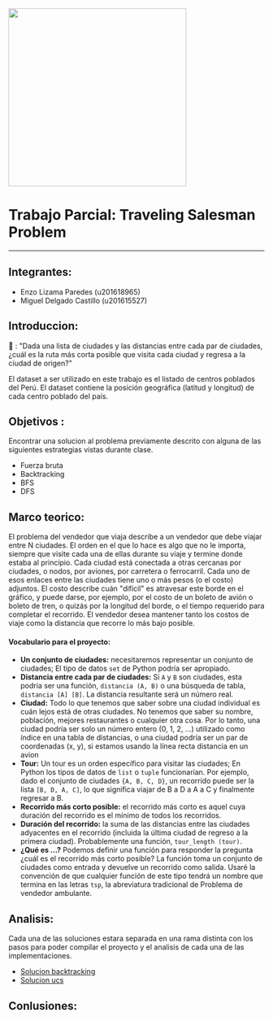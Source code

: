 <img src="https://cdn-images-1.medium.com/max/1600/1*by3MgdkmamEAxlCaIH68Xg.jpeg" height="350px" align="center"/>

# Trabajo Parcial: Traveling Salesman Problem
---
## Integrantes:
- Enzo Lizama Paredes (u201618965)
- Miguel Delgado Castillo (u201615527)

## Introduccion:

:thinking: : "Dada una lista de ciudades y las distancias entre cada par de ciudades, ¿cuál es la ruta más corta posible que visita cada ciudad y regresa a la ciudad de origen?"

El dataset a ser utilizado en este trabajo es el listado de centros poblados del Perú. El dataset contiene la
posición geográfica (latitud y longitud) de cada centro poblado del país.

## Objetivos :

Encontrar una solucion al problema previamente descrito con alguna de las siguientes estrategias vistas durante clase.
- Fuerza bruta
- Backtracking
- BFS
- DFS

## Marco teorico:

El problema del vendedor que viaja describe a un vendedor que debe viajar entre N ciudades. El orden en el que lo hace es algo que no le importa, siempre que visite cada una de ellas durante su viaje y termine donde estaba al principio. Cada ciudad está conectada a otras cercanas por ciudades, o nodos, por aviones, por carretera o ferrocarril. Cada uno de esos enlaces entre las ciudades tiene uno o más pesos (o el costo) adjuntos. El costo describe cuán "difícil" es atravesar este borde en el gráfico, y puede darse, por ejemplo, por el costo de un boleto de avión o boleto de tren, o quizás por la longitud del borde, o el tiempo requerido para completar el recorrido. El vendedor desea mantener tanto los costos de viaje como la distancia que recorre lo más bajo posible.

#### Vocabulario para el proyecto:

- **Un conjunto de ciudades:** necesitaremos representar un conjunto de ciudades; El tipo de datos ```set``` de Python podría ser apropiado.
- **Distancia entre cada par de ciudades:** Si ```A``` y ```B``` son ciudades, esta podría ser una función, ```distancia (A, B)``` o una búsqueda de tabla, ```distancia [A] [B]```. La distancia resultante será un número real.
- **Ciudad:** Todo lo que tenemos que saber sobre una ciudad individual es cuán lejos está de otras ciudades. No tenemos que saber su nombre, población, mejores restaurantes o cualquier otra cosa. Por lo tanto, una ciudad podría ser solo un número entero (0, 1, 2, ...) utilizado como índice en una tabla de distancias, o una ciudad podría ser un par de coordenadas (x, y), si estamos usando la línea recta distancia en un avion
- **Tour:** Un tour es un orden específico para visitar las ciudades; En Python los tipos de datos de ```list``` o ```tuple``` funcionarían. Por ejemplo, dado el conjunto de ciudades ```{A, B, C, D}```, un recorrido puede ser la lista ```[B, D, A, C]```, lo que significa viajar de B a D a A a C y finalmente regresar a B.
- **Recorrido más corto posible:** el recorrido más corto es aquel cuya duración del recorrido es el mínimo de todos los recorridos.
- **Duración del recorrido:** la suma de las distancias entre las ciudades adyacentes en el recorrido (incluida la última ciudad de regreso a la primera ciudad). Probablemente una función, ```tour_length (tour)```.
- **¿Qué es ...?** Podemos definir una función para responder la pregunta ¿cuál es el recorrido más corto posible? La función toma un conjunto de ciudades como entrada y devuelve un recorrido como salida. Usaré la convención de que cualquier función de este tipo tendrá un nombre que termina en las letras ```tsp```, la abreviatura tradicional de Problema de vendedor ambulante.

## Analisis:

Cada una de las soluciones estara separada en una rama distinta con los pasos para poder compilar el proyecto y el analisis de cada una de las implementaciones.

- [Solucion backtracking](https://github.com/enzoftware/tsp/tree/feature/backtrackingSolution)
- [Solucion ucs](https://github.com/enzoftware/tsp/tree/feature/ucs_solution)

## Conlusiones:
